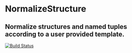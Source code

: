 # NormalizeStructure

## Normalize structures and named tuples according to a user provided template.

[![Build Status](https://travis-ci.org/gcalderone/NormalizeStructure.jl.svg?branch=master)](https://travis-ci.org/gcalderone/NormalizeStructure.jl)
